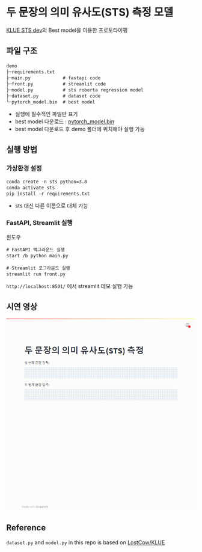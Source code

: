 # 두 문장의 의미 유사도(STS) 측정 모델

[KLUE STS dev](https://github.com/wanted-AI-06/Assignment-03)의 Best model을 이용한 프로토타이핑

## 파일 구조
```
demo
├─requirements.txt
├─main.py            # fastapi code
├─front.py           # streamlit code
├─model.py           # sts roberta regression model
├─dataset.py         # dataset code
└─pytorch_model.bin  # best model
```
- 실행에 필수적인 파일만 표기
- best model 다운로드 : [pytorch_model.bin](https://drive.google.com/file/d/1Y9GFVzcmTH0Zas_ekt0PNz4xToqpvBnj/view?usp=sharing)
- best model 다운로드 후 demo 폴더에 위치해야 실행 가능

## 실행 방법
### 가상환경 설정
```
conda create -n sts python=3.8
conda activate sts
pip install -r requirements.txt
```
- sts 대신 다른 이름으로 대체 가능


### FastAPI, Streamlit 실행

윈도우 
```
# FastAPI 백그라운드 실행
start /b python main.py

# Streamlit 포그라운드 실행
streamlit run front.py
```

`http://localhost:8501/` 에서 streamlit 데모 실행 가능


## 시연 영상
![sts_demo.gif](./sts_demo.gif)


## Reference
`dataset.py` and `model.py` in this repo is based on [LostCow/KLUE](https://github.com/LostCow/KLUE)
